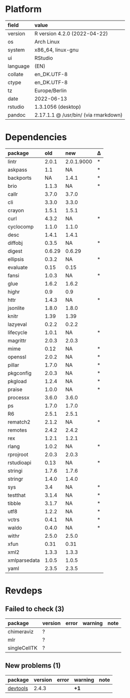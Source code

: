 # Platform

|field    |value                                |
|:--------|:------------------------------------|
|version  |R version 4.2.0 (2022-04-22)         |
|os       |Arch Linux                           |
|system   |x86_64, linux-gnu                    |
|ui       |RStudio                              |
|language |(EN)                                 |
|collate  |en_DK.UTF-8                          |
|ctype    |en_DK.UTF-8                          |
|tz       |Europe/Berlin                        |
|date     |2022-06-13                           |
|rstudio  |1.3.1056  (desktop)                  |
|pandoc   |2.17.1.1 @ /usr/bin/ (via rmarkdown) |

# Dependencies

|package      |old    |new        |Δ  |
|:------------|:------|:----------|:--|
|lintr        |2.0.1  |2.0.1.9000 |*  |
|askpass      |1.1    |NA         |*  |
|backports    |NA     |1.4.1      |*  |
|brio         |1.1.3  |NA         |*  |
|callr        |3.7.0  |3.7.0      |   |
|cli          |3.3.0  |3.3.0      |   |
|crayon       |1.5.1  |1.5.1      |   |
|curl         |4.3.2  |NA         |*  |
|cyclocomp    |1.1.0  |1.1.0      |   |
|desc         |1.4.1  |1.4.1      |   |
|diffobj      |0.3.5  |NA         |*  |
|digest       |0.6.29 |0.6.29     |   |
|ellipsis     |0.3.2  |NA         |*  |
|evaluate     |0.15   |0.15       |   |
|fansi        |1.0.3  |NA         |*  |
|glue         |1.6.2  |1.6.2      |   |
|highr        |0.9    |0.9        |   |
|httr         |1.4.3  |NA         |*  |
|jsonlite     |1.8.0  |1.8.0      |   |
|knitr        |1.39   |1.39       |   |
|lazyeval     |0.2.2  |0.2.2      |   |
|lifecycle    |1.0.1  |NA         |*  |
|magrittr     |2.0.3  |2.0.3      |   |
|mime         |0.12   |NA         |*  |
|openssl      |2.0.2  |NA         |*  |
|pillar       |1.7.0  |NA         |*  |
|pkgconfig    |2.0.3  |NA         |*  |
|pkgload      |1.2.4  |NA         |*  |
|praise       |1.0.0  |NA         |*  |
|processx     |3.6.0  |3.6.0      |   |
|ps           |1.7.0  |1.7.0      |   |
|R6           |2.5.1  |2.5.1      |   |
|rematch2     |2.1.2  |NA         |*  |
|remotes      |2.4.2  |2.4.2      |   |
|rex          |1.2.1  |1.2.1      |   |
|rlang        |1.0.2  |NA         |*  |
|rprojroot    |2.0.3  |2.0.3      |   |
|rstudioapi   |0.13   |NA         |*  |
|stringi      |1.7.6  |1.7.6      |   |
|stringr      |1.4.0  |1.4.0      |   |
|sys          |3.4    |NA         |*  |
|testthat     |3.1.4  |NA         |*  |
|tibble       |3.1.7  |NA         |*  |
|utf8         |1.2.2  |NA         |*  |
|vctrs        |0.4.1  |NA         |*  |
|waldo        |0.4.0  |NA         |*  |
|withr        |2.5.0  |2.5.0      |   |
|xfun         |0.31   |0.31       |   |
|xml2         |1.3.3  |1.3.3      |   |
|xmlparsedata |1.0.5  |1.0.5      |   |
|yaml         |2.3.5  |2.3.5      |   |

# Revdeps

## Failed to check (3)

|package      |version |error |warning |note |
|:------------|:-------|:-----|:-------|:----|
|chimeraviz   |?       |      |        |     |
|mlr          |?       |      |        |     |
|singleCellTK |?       |      |        |     |

## New problems (1)

|package                          |version |error |warning |note |
|:--------------------------------|:-------|:-----|:-------|:----|
|[devtools](problems.md#devtools) |2.4.3   |      |__+1__  |     |

